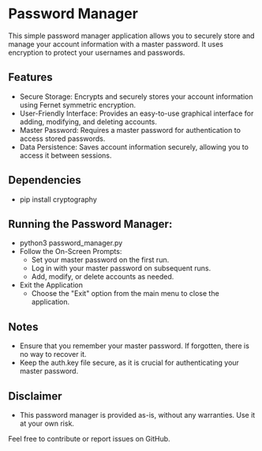 # **Password Manager**

This simple password manager application allows you to securely store and manage your account information with a master password. It uses encryption to protect your usernames and passwords.

## **Features**
 - Secure Storage: Encrypts and securely stores your account information using Fernet symmetric encryption.
 - User-Friendly Interface: Provides an easy-to-use graphical interface for adding, modifying, and deleting accounts.
 - Master Password: Requires a master password for authentication to access stored passwords.
 - Data Persistence: Saves account information securely, allowing you to access it between sessions.

## **Dependencies**
 - pip install cryptography

## **Running the Password Manager:**
 - python3 password_manager.py
 - Follow the On-Screen Prompts:
    - Set your master password on the first run.
    - Log in with your master password on subsequent runs.
    - Add, modify, or delete accounts as needed.
 - Exit the Application
    - Choose the "Exit" option from the main menu to close the application.

## **Notes**
 - Ensure that you remember your master password. If forgotten, there is no way to recover it.
 - Keep the auth.key file secure, as it is crucial for authenticating your master password.

## **Disclaimer**
 - This password manager is provided as-is, without any warranties. Use it at your own risk.

Feel free to contribute or report issues on GitHub.
